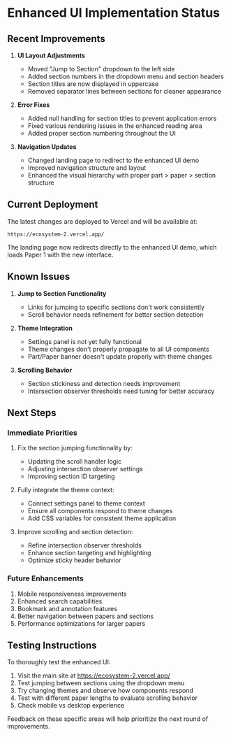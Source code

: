 # Enhanced UI Implementation Status

## Recent Improvements

1. **UI Layout Adjustments**

   - Moved "Jump to Section" dropdown to the left side
   - Added section numbers in the dropdown menu and section headers
   - Section titles are now displayed in uppercase
   - Removed separator lines between sections for cleaner appearance

2. **Error Fixes**

   - Added null handling for section titles to prevent application errors
   - Fixed various rendering issues in the enhanced reading area
   - Added proper section numbering throughout the UI

3. **Navigation Updates**
   - Changed landing page to redirect to the enhanced UI demo
   - Improved navigation structure and layout
   - Enhanced the visual hierarchy with proper part > paper > section structure

## Current Deployment

The latest changes are deployed to Vercel and will be available at:

```
https://ecosystem-2.vercel.app/
```

The landing page now redirects directly to the enhanced UI demo, which loads Paper 1 with the new interface.

## Known Issues

1. **Jump to Section Functionality**

   - Links for jumping to specific sections don't work consistently
   - Scroll behavior needs refinement for better section detection

2. **Theme Integration**

   - Settings panel is not yet fully functional
   - Theme changes don't properly propagate to all UI components
   - Part/Paper banner doesn't update properly with theme changes

3. **Scrolling Behavior**
   - Section stickiness and detection needs improvement
   - Intersection observer thresholds need tuning for better accuracy

## Next Steps

### Immediate Priorities

1. Fix the section jumping functionality by:

   - Updating the scroll handler logic
   - Adjusting intersection observer settings
   - Improving section ID targeting

2. Fully integrate the theme context:

   - Connect settings panel to theme context
   - Ensure all components respond to theme changes
   - Add CSS variables for consistent theme application

3. Improve scrolling and section detection:
   - Refine intersection observer thresholds
   - Enhance section targeting and highlighting
   - Optimize sticky header behavior

### Future Enhancements

1. Mobile responsiveness improvements
2. Enhanced search capabilities
3. Bookmark and annotation features
4. Better navigation between papers and sections
5. Performance optimizations for larger papers

## Testing Instructions

To thoroughly test the enhanced UI:

1. Visit the main site at https://ecosystem-2.vercel.app/
2. Test jumping between sections using the dropdown menu
3. Try changing themes and observe how components respond
4. Test with different paper lengths to evaluate scrolling behavior
5. Check mobile vs desktop experience

Feedback on these specific areas will help prioritize the next round of improvements.

